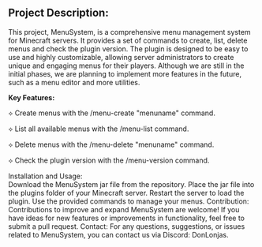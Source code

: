 ## Project Description:

This project, MenuSystem, is a comprehensive menu management system for Minecraft servers. It provides a set of commands to create, list, delete menus and check the plugin version. The plugin is designed to be easy to use and highly customizable, allowing server administrators to create unique and engaging menus for their players. Although we are still in the initial phases, we are planning to implement more features in the future, such as a menu editor and more utilities.  

**Key Features:**

  ⟡ Create menus with the /menu-create "menuname" command.
  
  ⟡ List all available menus with the /menu-list command.
  
  ⟡ Delete menus with the /menu-delete "menuname" command.
  
  ⟡ Check the plugin version with the /menu-version command.

Installation and Usage:  
Download the MenuSystem jar file from the repository.
Place the jar file into the plugins folder of your Minecraft server.
Restart the server to load the plugin.
Use the provided commands to manage your menus.
Contribution:  Contributions to improve and expand MenuSystem are welcome! If you have ideas for new features or improvements in functionality, feel free to submit a pull request.  Contact:  For any questions, suggestions, or issues related to MenuSystem, you can contact us via Discord: DonLonjas.
